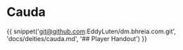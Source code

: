 # Cauda

{{ snippet('git@github.com:EddyLuten/dm.bhreia.com.git', 'docs/deities/cauda.md', '## Player Handout') }}
